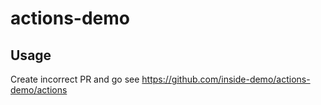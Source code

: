 # actions-demo

## Usage
 Create incorrect PR and go see https://github.com/inside-demo/actions-demo/actions
